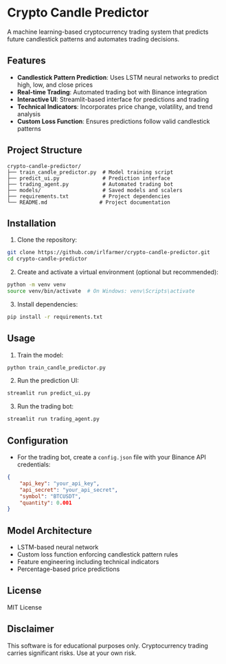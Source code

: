 # Crypto Candle Predictor

A machine learning-based cryptocurrency trading system that predicts future candlestick patterns and automates trading decisions.

## Features

- **Candlestick Pattern Prediction**: Uses LSTM neural networks to predict high, low, and close prices
- **Real-time Trading**: Automated trading bot with Binance integration
- **Interactive UI**: Streamlit-based interface for predictions and trading
- **Technical Indicators**: Incorporates price change, volatility, and trend analysis
- **Custom Loss Function**: Ensures predictions follow valid candlestick patterns

## Project Structure

```
crypto-candle-predictor/
├── train_candle_predictor.py  # Model training script
├── predict_ui.py              # Prediction interface
├── trading_agent.py           # Automated trading bot
├── models/                    # Saved models and scalers
├── requirements.txt           # Project dependencies
└── README.md                 # Project documentation
```

## Installation

1. Clone the repository:
```bash
git clone https://github.com/irlfarmer/crypto-candle-predictor.git
cd crypto-candle-predictor
```

2. Create and activate a virtual environment (optional but recommended):
```bash
python -m venv venv
source venv/bin/activate  # On Windows: venv\Scripts\activate
```

3. Install dependencies:
```bash
pip install -r requirements.txt
```

## Usage

1. Train the model:
```bash
python train_candle_predictor.py
```

2. Run the prediction UI:
```bash
streamlit run predict_ui.py
```

3. Run the trading bot:
```bash
streamlit run trading_agent.py
```

## Configuration

- For the trading bot, create a `config.json` file with your Binance API credentials:
```json
{
    "api_key": "your_api_key",
    "api_secret": "your_api_secret",
    "symbol": "BTCUSDT",
    "quantity": 0.001
}
```

## Model Architecture

- LSTM-based neural network
- Custom loss function enforcing candlestick pattern rules
- Feature engineering including technical indicators
- Percentage-based price predictions

## License

MIT License

## Disclaimer

This software is for educational purposes only. Cryptocurrency trading carries significant risks. Use at your own risk. 